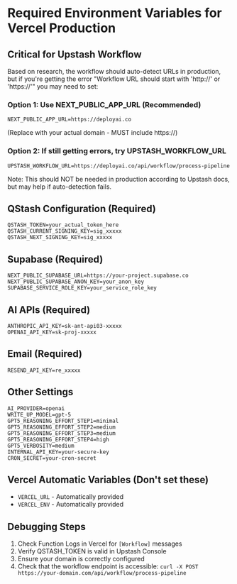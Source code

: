 # Required Environment Variables for Vercel Production

## Critical for Upstash Workflow

Based on research, the workflow should auto-detect URLs in production, but if you're getting the error "Workflow URL should start with 'http://' or 'https://'" you may need to set:

### Option 1: Use NEXT_PUBLIC_APP_URL (Recommended)
```
NEXT_PUBLIC_APP_URL=https://deployai.co
```
(Replace with your actual domain - MUST include https://)

### Option 2: If still getting errors, try UPSTASH_WORKFLOW_URL
```
UPSTASH_WORKFLOW_URL=https://deployai.co/api/workflow/process-pipeline
```
Note: This should NOT be needed in production according to Upstash docs, but may help if auto-detection fails.

## QStash Configuration (Required)
```
QSTASH_TOKEN=your_actual_token_here
QSTASH_CURRENT_SIGNING_KEY=sig_xxxxx
QSTASH_NEXT_SIGNING_KEY=sig_xxxxx
```

## Supabase (Required)
```
NEXT_PUBLIC_SUPABASE_URL=https://your-project.supabase.co
NEXT_PUBLIC_SUPABASE_ANON_KEY=your_anon_key
SUPABASE_SERVICE_ROLE_KEY=your_service_role_key
```

## AI APIs (Required)
```
ANTHROPIC_API_KEY=sk-ant-api03-xxxxx
OPENAI_API_KEY=sk-proj-xxxxx
```

## Email (Required)
```
RESEND_API_KEY=re_xxxxx
```

## Other Settings
```
AI_PROVIDER=openai
WRITE_UP_MODEL=gpt-5
GPT5_REASONING_EFFORT_STEP1=minimal
GPT5_REASONING_EFFORT_STEP2=medium
GPT5_REASONING_EFFORT_STEP3=medium
GPT5_REASONING_EFFORT_STEP4=high
GPT5_VERBOSITY=medium
INTERNAL_API_KEY=your-secure-key
CRON_SECRET=your-cron-secret
```

## Vercel Automatic Variables (Don't set these)
- `VERCEL_URL` - Automatically provided
- `VERCEL_ENV` - Automatically provided

## Debugging Steps

1. Check Function Logs in Vercel for `[Workflow]` messages
2. Verify QSTASH_TOKEN is valid in Upstash Console
3. Ensure your domain is correctly configured
4. Check that the workflow endpoint is accessible: `curl -X POST https://your-domain.com/api/workflow/process-pipeline`